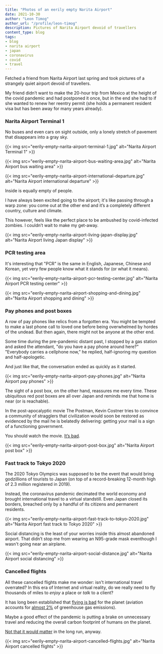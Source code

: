 ```yaml
---
title: "Photos of an eerily empty Narita Airport"
date: 2021-10-30
author: "Leon Timog"
author_url: "/profile/leon-timog"
description: Pictures of Narita Airport devoid of travellers
content_type: blog
tags:
- blog
- narita airport
- japan
- coronavirus
- covid
- travel
---
```

Fetched a friend from Narita Airport last spring and took pictures of a strangely quiet airport devoid of travellers.

My friend didn’t want to make the 20-hour trip from Mexico at the height of the covid pandemic and had postponed it once, but in the end she had to if she wanted to renew her reentry permit (she holds a permanent resident visa but has been away for many years already).

### Narita Airport Terminal 1

No buses and even cars on sight outside, only a lonely stretch of pavement that disappears into a gray sky.

{{< img src="eerily-empty-narita-airport-terminal-1.jpg" alt="Narita Airport Terminal 1" >}}

{{< img src="eerily-empty-narita-airport-bus-waiting-area.jpg" alt="Narita Airport bus waiting area" >}}

{{< img src="eerily-empty-narita-airport-international-departure.jpg" alt="Narita Airport international departure" >}}

Inside is equally empty of people.

I have always been excited going to the airport; it's like passing through a warp zone: you come out at the other end and it’s a completely different country, culture and climate.

This however, feels like the perfect place to be ambushed by covid-infected zombies. I couldn’t wait to make my get-away.

{{< img src="eerily-empty-narita-airport-living-japan-display.jpg" alt="Narita Airport living Japan display" >}}

### PCR testing area

It's interesting that "PCR" is the same in English, Japanese, Chinese and Korean, yet very few people know what it stands for (or what it means).

{{< img src="eerily-empty-narita-airport-pcr-testing-center.jpg" alt="Narita Airport PCR testing center" >}}

{{< img src="eerily-empty-narita-airport-shopping-and-dining.jpg" alt="Narita Airport shopping and dining" >}}

### Pay phones and post boxes

A row of pay phones like relics from a forgotten era. You might be tempted to make a last phone call to loved one before being overwhelmed by hordes of the undead. But then again, there might not be anyone at the other end.

Some time during the pre-pandemic distant past, I stopped by a gas station and asked the attendant, "do you have a pay phone around here?" "Everybody carries a cellphone now," he replied, half-ignoring my question and half-apologetic.

And just like that, the conversation ended as quickly as it started.

{{< img src="eerily-empty-narita-airport-pay-phones.jpg" alt="Narita Airport pay phones" >}}

The sight of a post box, on the other hand, reassures me every time. These ubiquitous red post boxes are all over Japan and reminds me that home is near (or is reachable).

In the post-apocalyptic movie The Postman, Kevin Costner tries to convince a community of stragglers that civilization would soon be restored as evidenced by the mail he is belatedly delivering: getting your mail is a sign of a functioning government.

You should watch the movie. [It’s bad](https://www.rogerebert.com/reviews/the-postman-1997).

{{< img src="eerily-empty-narita-airport-post-box.jpg" alt="Narita Airport post box" >}}

### Fast track to Tokyo 2020

The 2020 Tokyo Olympics was supposed to be the event that would bring godzillions of tourists to Japan (on top of a record-breaking 12-month high of 2.3 million registered in 2019).

Instead, the coronavirus pandemic decimated the world economy and brought international travel to a virtual standstill. Even Japan closed its borders, breached only by a handful of its citizens and permanent residents.

{{< img src="eerily-empty-narita-airport-fast-track-to-tokyo-2020.jpg" alt="Narita Airport fast track to Tokyo 2020" >}}

Social distancing is the least of your worries inside this almost abandoned airport. That didn’t stop me from wearing an N95-grade mask eventhough I wasn't going near an airplane.

{{< img src="eerily-empty-narita-airport-social-distance.jpg" alt="Narita Airport social distancing" >}}

### Cancelled flights

All these cancelled flights make me wonder: isn't international travel overrated? In this era of Internet and virtual reality, do we really need to fly thousands of miles to *enjoy* a place or *talk* to a client?

It has long been established that [flying is bad](https://www.theguardian.com/environment/ng-interactive/2019/jul/19/carbon-calculator-how-taking-one-flight-emits-as-much-as-many-people-do-in-a-year) for the planet (aviation accounts for [almost 2%](https://ourworldindata.org/co2-emissions-from-aviation) of greenhouse gas emissions).

Maybe a good effect of the pandemic is putting a brake on unnecessary travel and reducing the overall carbon footprint of humans on the planet.

[Not that it would matter](https://www.commondreams.org/news/2020/11/12/humans-may-have-passed-point-no-return-climate-crisis-says-study-doesnt-mean-all) in the long run, anyway.

{{< img src="eerily-empty-narita-airport-cancelled-flights.jpg" alt="Narita Airport cancelled flights" >}}